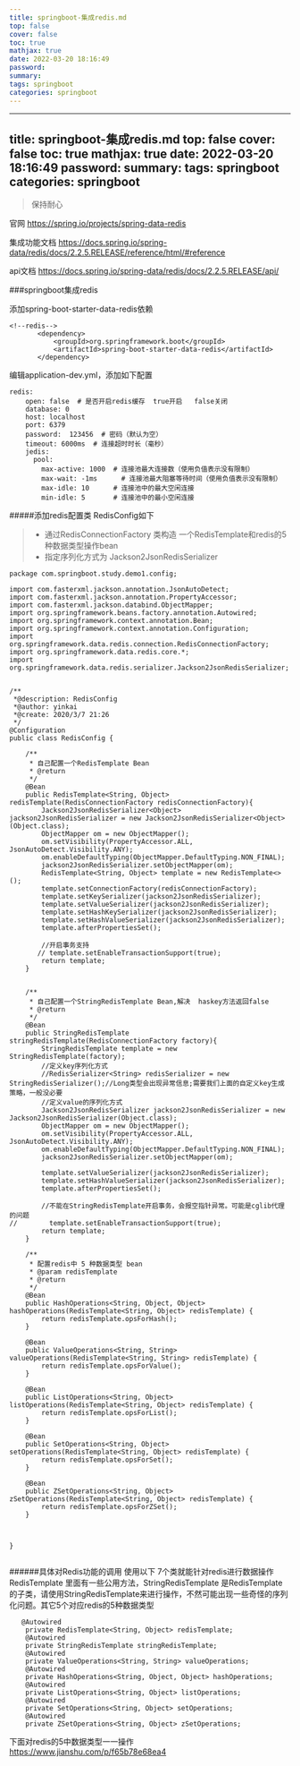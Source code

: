 ```yaml
---
title: springboot-集成redis.md
top: false
cover: false
toc: true
mathjax: true
date: 2022-03-20 18:16:49
password:
summary:
tags: springboot
categories: springboot
---
```

---
title: springboot-集成redis.md
top: false
cover: false
toc: true
mathjax: true
date: 2022-03-20 18:16:49
password:
summary:
tags: springboot
categories: springboot
---
> 保持耐心

官网
https://spring.io/projects/spring-data-redis

集成功能文档
https://docs.spring.io/spring-data/redis/docs/2.2.5.RELEASE/reference/html/#reference

api文档
https://docs.spring.io/spring-data/redis/docs/2.2.5.RELEASE/api/


###springboot集成redis

添加spring-boot-starter-data-redis依赖
~~~
<!--redis-->
       <dependency>
           <groupId>org.springframework.boot</groupId>
           <artifactId>spring-boot-starter-data-redis</artifactId>
       </dependency>

~~~

编辑application-dev.yml，添加如下配置

~~~
redis:
    open: false  # 是否开启redis缓存  true开启   false关闭
    database: 0
    host: localhost
    port: 6379
    password:  123456  # 密码（默认为空）
    timeout: 6000ms  # 连接超时时长（毫秒）
    jedis:
      pool:
        max-active: 1000  # 连接池最大连接数（使用负值表示没有限制）
        max-wait: -1ms      # 连接池最大阻塞等待时间（使用负值表示没有限制）
        max-idle: 10      # 连接池中的最大空闲连接
        min-idle: 5       # 连接池中的最小空闲连接
~~~

#####添加redis配置类 RedisConfig如下
>- 通过RedisConnectionFactory 类构造 一个RedisTemplate和redis的5种数据类型操作bean
>- 指定序列化方式为 Jackson2JsonRedisSerializer
~~~
package com.springboot.study.demo1.config;

import com.fasterxml.jackson.annotation.JsonAutoDetect;
import com.fasterxml.jackson.annotation.PropertyAccessor;
import com.fasterxml.jackson.databind.ObjectMapper;
import org.springframework.beans.factory.annotation.Autowired;
import org.springframework.context.annotation.Bean;
import org.springframework.context.annotation.Configuration;
import org.springframework.data.redis.connection.RedisConnectionFactory;
import org.springframework.data.redis.core.*;
import org.springframework.data.redis.serializer.Jackson2JsonRedisSerializer;


/**
 *@description: RedisConfig
 *@author: yinkai
 *@create: 2020/3/7 21:26
 */
@Configuration
public class RedisConfig {

    /**
     * 自己配置一个RedisTemplate Bean
     * @return
     */
    @Bean
    public RedisTemplate<String, Object> redisTemplate(RedisConnectionFactory redisConnectionFactory){
        Jackson2JsonRedisSerializer<Object> jackson2JsonRedisSerializer = new Jackson2JsonRedisSerializer<Object>(Object.class);
        ObjectMapper om = new ObjectMapper();
        om.setVisibility(PropertyAccessor.ALL, JsonAutoDetect.Visibility.ANY);
        om.enableDefaultTyping(ObjectMapper.DefaultTyping.NON_FINAL);
        jackson2JsonRedisSerializer.setObjectMapper(om);
        RedisTemplate<String, Object> template = new RedisTemplate<>();
        template.setConnectionFactory(redisConnectionFactory);
        template.setKeySerializer(jackson2JsonRedisSerializer);
        template.setValueSerializer(jackson2JsonRedisSerializer);
        template.setHashKeySerializer(jackson2JsonRedisSerializer);
        template.setHashValueSerializer(jackson2JsonRedisSerializer);
        template.afterPropertiesSet();

        //开启事务支持
       // template.setEnableTransactionSupport(true);
        return template;
    }


    /**
     * 自己配置一个StringRedisTemplate Bean,解决  haskey方法返回false
     * @return
     */
    @Bean
    public StringRedisTemplate stringRedisTemplate(RedisConnectionFactory factory){
        StringRedisTemplate template = new StringRedisTemplate(factory);
        //定义key序列化方式
        //RedisSerializer<String> redisSerializer = new StringRedisSerializer();//Long类型会出现异常信息;需要我们上面的自定义key生成策略，一般没必要
        //定义value的序列化方式
        Jackson2JsonRedisSerializer jackson2JsonRedisSerializer = new Jackson2JsonRedisSerializer(Object.class);
        ObjectMapper om = new ObjectMapper();
        om.setVisibility(PropertyAccessor.ALL, JsonAutoDetect.Visibility.ANY);
        om.enableDefaultTyping(ObjectMapper.DefaultTyping.NON_FINAL);
        jackson2JsonRedisSerializer.setObjectMapper(om);

        template.setValueSerializer(jackson2JsonRedisSerializer);
        template.setHashValueSerializer(jackson2JsonRedisSerializer);
        template.afterPropertiesSet();

        //不能在StringRedisTemplate开启事务，会报空指针异常。可能是cglib代理的问题
//        template.setEnableTransactionSupport(true);
        return template;
    }

    /**
     * 配置redis中 5 种数据类型 bean
     * @param redisTemplate
     * @return
     */
    @Bean
    public HashOperations<String, Object, Object> hashOperations(RedisTemplate<String, Object> redisTemplate) {
        return redisTemplate.opsForHash();
    }

    @Bean
    public ValueOperations<String, String> valueOperations(RedisTemplate<String, String> redisTemplate) {
        return redisTemplate.opsForValue();
    }

    @Bean
    public ListOperations<String, Object> listOperations(RedisTemplate<String, Object> redisTemplate) {
        return redisTemplate.opsForList();
    }

    @Bean
    public SetOperations<String, Object> setOperations(RedisTemplate<String, Object> redisTemplate) {
        return redisTemplate.opsForSet();
    }

    @Bean
    public ZSetOperations<String, Object> zSetOperations(RedisTemplate<String, Object> redisTemplate) {
        return redisTemplate.opsForZSet();
    }



}


~~~


######具体对Redis功能的调用
使用以下 7个类就能针对redis进行数据操作
RedisTemplate 里面有一些公用方法，StringRedisTemplate 是RedisTemplate 的子类，请使用StringRedisTemplate来进行操作，不然可能出现一些奇怪的序列化问题。其它5个对应redis的5种数据类型

~~~
   @Autowired
    private RedisTemplate<String, Object> redisTemplate;
    @Autowired
    private StringRedisTemplate stringRedisTemplate;
    @Autowired
    private ValueOperations<String, String> valueOperations;
    @Autowired
    private HashOperations<String, Object, Object> hashOperations;
    @Autowired
    private ListOperations<String, Object> listOperations;
    @Autowired
    private SetOperations<String, Object> setOperations;
    @Autowired
    private ZSetOperations<String, Object> zSetOperations;
~~~

下面对redis的5中数据类型一一操作
https://www.jianshu.com/p/f65b78e68ea4
